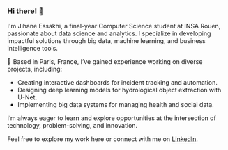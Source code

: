 ### Hi there! 👋  
I'm Jihane Essakhi, a final-year Computer Science student at INSA Rouen, passionate about data science and analytics. I specialize in developing impactful solutions through big data, machine learning, and business intelligence tools.  

📍 Based in Paris, France, I’ve gained experience working on diverse projects, including:  
- Creating interactive dashboards for incident tracking and automation.  
- Designing deep learning models for hydrological object extraction with U-Net.  
- Implementing big data systems for managing health and social data.  

I’m always eager to learn and explore opportunities at the intersection of technology, problem-solving, and innovation.  

Feel free to explore my work here or connect with me on [LinkedIn](https://www.linkedin.com/in/jihane-essakhi-3aba351bb/).  
